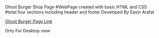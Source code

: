 Ghost Burger Shop Page
#WebPage created with basic HTML and CSS
#total four sections including header and footer
Developed By Easin Arafat

[Ghost Burger Page Link](https://mrx-arafat.github.io/Ghost-Burger/)

Only For Desktop view
